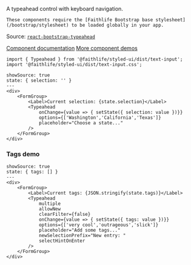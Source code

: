 A typeahead control with keyboard navigation.

```hint|directive
These components require the [Faithlife Bootstrap base stylesheet](/bootstrap/stylesheet) to be loaded globally in your app.
```

Source: [`react-bootstrap-typeahead`](https://github.com/Faithlife/react-bootstrap-typeahead)

[Component documentation](https://github.com/Faithlife/react-bootstrap-typeahead/blob/master/docs/Usage.md)
[More component demos](http://ericgio.github.io/react-bootstrap-typeahead/)

```
import { Typeahead } from '@faithlife/styled-ui/dist/text-input';
import '@faithlife/styled-ui/dist/text-input.css';
```

```react
showSource: true
state: { selection: '' }
---
<div>
	<FormGroup>
		<Label>Current selection: {state.selection}</Label>
		<Typeahead
			onChange={value => { setState({ selection: value })}}
			options={['Washington','California','Texas']}
			placeholder="Choose a state..."
		/>
	</FormGroup>
</div>
```

### Tags demo

```react
showSource: true
state: { tags: [] }
---
<div>
	<FormGroup>
		<Label>Current tags: {JSON.stringify(state.tags)}</Label>
		<Typeahead
			multiple
			allowNew
			clearFilter={false}
			onChange={value => { setState({ tags: value })}}
			options={['very cool','outrageous','slick']}
			placeholder="Add some tags..."
			newSelectionPrefix="New entry: "
			selectHintOnEnter
		/>
	</FormGroup>
</div>
```
